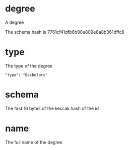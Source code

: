 # degree

A degree

The schema hash is 7761cf41dfb6b90e809e8a8b361dffc8

# type

The type of the degree

```
"type": "Bachelors"
```

# schema

The first 16 bytes of the keccak hash of the id

# name

The full name of the degree


